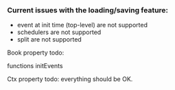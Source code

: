 
### Current issues with the loading/saving feature:

* event at init time (top-level) are not supported
* schedulers are not supported
* split are not supported



Book property todo:

functions
initEvents



Ctx property todo: everything should be OK.

